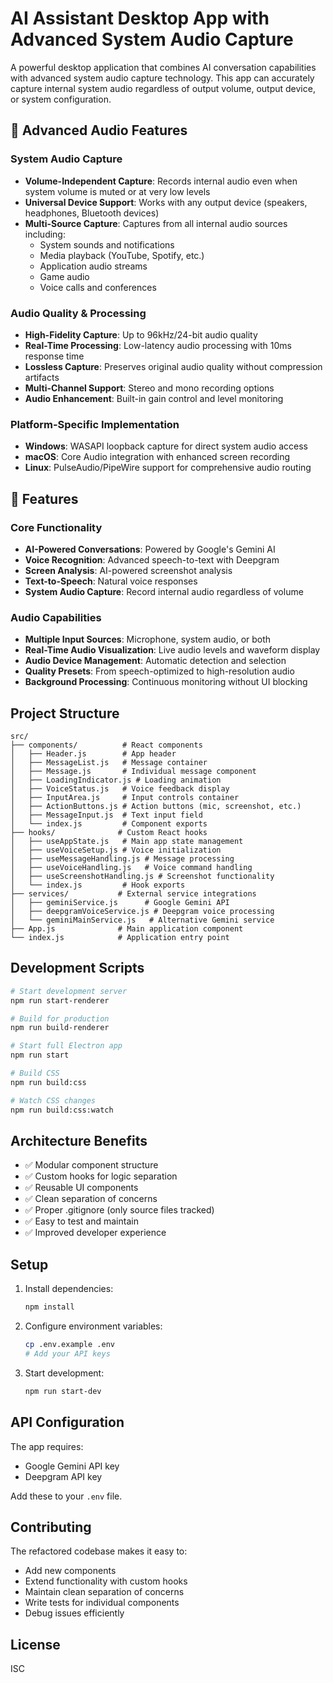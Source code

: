 # AI Assistant Desktop App with Advanced System Audio Capture

A powerful desktop application that combines AI conversation capabilities with advanced system audio capture technology. This app can accurately capture internal system audio regardless of output volume, output device, or system configuration.

## 🎵 Advanced Audio Features

### System Audio Capture
- **Volume-Independent Capture**: Records internal audio even when system volume is muted or at very low levels
- **Universal Device Support**: Works with any output device (speakers, headphones, Bluetooth devices)
- **Multi-Source Capture**: Captures from all internal audio sources including:
  - System sounds and notifications
  - Media playback (YouTube, Spotify, etc.)
  - Application audio streams
  - Game audio
  - Voice calls and conferences

### Audio Quality & Processing
- **High-Fidelity Capture**: Up to 96kHz/24-bit audio quality
- **Real-Time Processing**: Low-latency audio processing with 10ms response time
- **Lossless Capture**: Preserves original audio quality without compression artifacts
- **Multi-Channel Support**: Stereo and mono recording options
- **Audio Enhancement**: Built-in gain control and level monitoring

### Platform-Specific Implementation
- **Windows**: WASAPI loopback capture for direct system audio access
- **macOS**: Core Audio integration with enhanced screen recording
- **Linux**: PulseAudio/PipeWire support for comprehensive audio routing

## 🚀 Features

### Core Functionality
- **AI-Powered Conversations**: Powered by Google's Gemini AI
- **Voice Recognition**: Advanced speech-to-text with Deepgram
- **Screen Analysis**: AI-powered screenshot analysis
- **Text-to-Speech**: Natural voice responses
- **System Audio Capture**: Record internal audio regardless of volume

### Audio Capabilities
- **Multiple Input Sources**: Microphone, system audio, or both
- **Real-Time Audio Visualization**: Live audio levels and waveform display
- **Audio Device Management**: Automatic detection and selection
- **Quality Presets**: From speech-optimized to high-resolution audio
- **Background Processing**: Continuous monitoring without UI blocking

## Project Structure

```
src/
├── components/          # React components
│   ├── Header.js        # App header
│   ├── MessageList.js   # Message container
│   ├── Message.js       # Individual message component
│   ├── LoadingIndicator.js # Loading animation
│   ├── VoiceStatus.js   # Voice feedback display
│   ├── InputArea.js     # Input controls container
│   ├── ActionButtons.js # Action buttons (mic, screenshot, etc.)
│   ├── MessageInput.js  # Text input field
│   └── index.js         # Component exports
├── hooks/              # Custom React hooks
│   ├── useAppState.js   # Main app state management
│   ├── useVoiceSetup.js # Voice initialization
│   ├── useMessageHandling.js # Message processing
│   ├── useVoiceHandling.js   # Voice command handling
│   ├── useScreenshotHandling.js # Screenshot functionality
│   └── index.js         # Hook exports
├── services/           # External service integrations
│   ├── geminiService.js      # Google Gemini API
│   ├── deepgramVoiceService.js # Deepgram voice processing
│   └── geminiMainService.js   # Alternative Gemini service
├── App.js              # Main application component
└── index.js            # Application entry point
```

## Development Scripts

```bash
# Start development server
npm run start-renderer

# Build for production
npm run build-renderer

# Start full Electron app
npm run start

# Build CSS
npm run build:css

# Watch CSS changes
npm run build:css:watch
```

## Architecture Benefits

- ✅ Modular component structure
- ✅ Custom hooks for logic separation
- ✅ Reusable UI components
- ✅ Clean separation of concerns
- ✅ Proper .gitignore (only source files tracked)
- ✅ Easy to test and maintain
- ✅ Improved developer experience

## Setup

1. Install dependencies:
   ```bash
   npm install
   ```

2. Configure environment variables:
   ```bash
   cp .env.example .env
   # Add your API keys
   ```

3. Start development:
   ```bash
   npm run start-dev
   ```

## API Configuration

The app requires:
- Google Gemini API key
- Deepgram API key

Add these to your `.env` file.

## Contributing

The refactored codebase makes it easy to:
- Add new components
- Extend functionality with custom hooks
- Maintain clean separation of concerns
- Write tests for individual components
- Debug issues efficiently

## License

ISC
